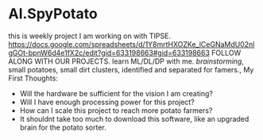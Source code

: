 # AI.SpyPotato
this is weekly project I am working on with TIPSE. 
https://docs.google.com/spreadsheets/d/1Y8mrtHXOZKe_lCeGNaMdU02nlgGOt-bpnW6d4e1fX2c/edit?gid=633198663#gid=633198663
FOLLOW ALONG WITH OUR PROJECTS. 
learn ML/DL/DP with me. *brainstorming*, small potatoes, small dirt clusters, identified and separated for famers., 
My First Thoughts: 
- Will the hardware be sufficient for the vision I am creating?
- Will I have enough processing power for this project?
- How can I scale this project to reach more potato farmers?
- It shouldnt take too much to download this software, like an upgraded brain for the potato sorter.
